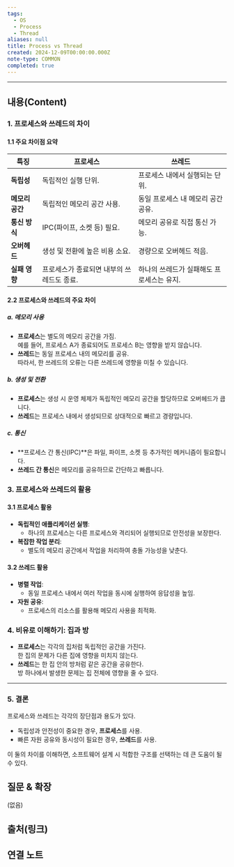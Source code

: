 ```yaml
---
tags:
  - OS
  - Process
  - Thread
aliases: null
title: Process vs Thread
created: 2024-12-09T00:00:00.000Z
note-type: COMMON
completed: true
---
```


----
## 내용(Content)

### 1. 프로세스와 쓰레드의 차이

#### 1.1 주요 차이점 요약

| 특징         | 프로세스                    | 쓰레드                     |
| ---------- | ----------------------- | ----------------------- |
| **독립성**    | 독립적인 실행 단위.             | 프로세스 내에서 실행되는 단위.       |
| **메모리 공간** | 독립적인 메모리 공간 사용.         | 동일 프로세스 내 메모리 공간 공유.    |
| **통신 방식**  | IPC(파이프, 소켓 등) 필요.      | 메모리 공유로 직접 통신 가능.       |
| **오버헤드**   | 생성 및 전환에 높은 비용 소요.      | 경량으로 오버헤드 적음.           |
| **실패 영향**  | 프로세스가 종료되면 내부의 쓰레드도 종료. | 하나의 쓰레드가 실패해도 프로세스는 유지. |

#### 2.2 프로세스와 쓰레드의 주요 차이

##### a. **메모리 사용**
- **프로세스**는 별도의 메모리 공간을 가짐.  
    예를 들어, 프로세스 A가 종료되어도 프로세스 B는 영향을 받지 않습니다.
- **쓰레드**는 동일 프로세스 내의 메모리를 공유.  
    따라서, 한 쓰레드의 오류는 다른 쓰레드에 영향을 미칠 수 있습니다.

##### b. **생성 및 전환**
- **프로세스**는 생성 시 운영 체제가 독립적인 메모리 공간을 할당하므로 오버헤드가 큽니다.
- **쓰레드**는 프로세스 내에서 생성되므로 상대적으로 빠르고 경량입니다.

##### c. **통신**
- **프로세스 간 통신(IPC)**은 파일, 파이프, 소켓 등 추가적인 메커니즘이 필요합니다.
- **쓰레드 간 통신**은 메모리를 공유하므로 간단하고 빠릅니다.

### 3. 프로세스와 쓰레드의 활용

#### 3.1 프로세스 활용

- **독립적인 애플리케이션 실행**:
    - 하나의 프로세스는 다른 프로세스와 격리되어 실행되므로 안전성을 보장한다.
- **복잡한 작업 분리**:
    - 별도의 메모리 공간에서 작업을 처리하여 충돌 가능성을 낮춘다.

#### 3.2 쓰레드 활용

- **병렬 작업**:
    - 동일 프로세스 내에서 여러 작업을 동시에 실행하여 응답성을 높임.
- **자원 공유**:
    - 프로세스의 리소스를 활용해 메모리 사용을 최적화.

### 4. 비유로 이해하기: 집과 방

- **프로세스**는 각각의 집처럼 독립적인 공간을 가진다.  
    한 집의 문제가 다른 집에 영향을 미치지 않는다.
- **쓰레드**는 한 집 안의 방처럼 같은 공간을 공유한다.  
    방 하나에서 발생한 문제는 집 전체에 영향을 줄 수 있다.

---

### 5. 결론

프로세스와 쓰레드는 각각의 장단점과 용도가 있다.

- 독립성과 안전성이 중요한 경우, **프로세스**를 사용.
- 빠른 자원 공유와 동시성이 필요한 경우, **쓰레드**를 사용.

이 둘의 차이를 이해하면, 소프트웨어 설계 시 적합한 구조를 선택하는 데 큰 도움이 될 수 있다.

## 질문 & 확장

(없음)

## 출처(링크)


## 연결 노트










